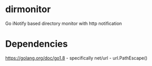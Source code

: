 # dirmonitor
Go iNotify based directory monitor with http notification

# Dependencies
https://golang.org/doc/go1.8 - specifically net/url - url.PathEscape()
